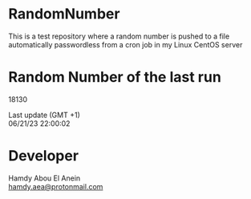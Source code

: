 # RandomNumber    
This is a test repository where a random number is pushed to a file automatically passwordless from a cron job in my Linux CentOS server    
# Random Number of the last run   
18130
      
Last update (GMT +1)    
06/21/23 22:00:02
# Developer    
Hamdy Abou El Anein   
hamdy.aea@protonmail.com
